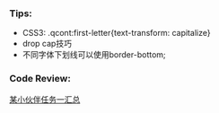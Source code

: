 ### Tips:
* CSS3: .qcont:first-letter{text-transform: capitalize}
* drop cap技巧
* 不同字体下划线可以使用border-bottom;


### Code Review:
[某小伙伴任务一汇总](http://lcina.me/Baidu_IFE/)
